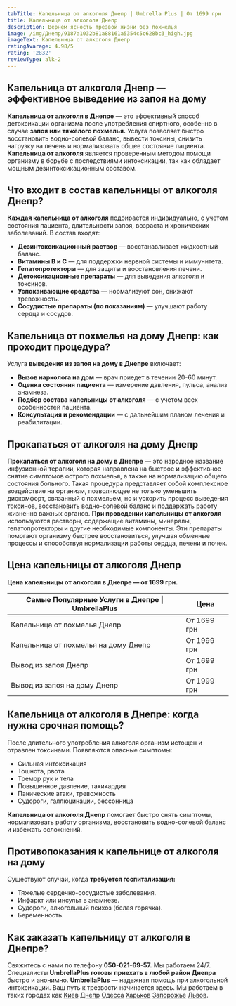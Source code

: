 ```yaml
---
tabTitle: Капельница от алкоголя Днепр | Umbrella Plus | От 1699 грн
title: Капельница от алкоголя Днепр
description: Вернем ясность трезвой жизни без похмелья
image: /img/Днепр/9187a1032b81a88161a5354c5c628bc3_high.jpg
imageText: Капельница от алкоголя Днепр
ratingAvarage: 4.98/5
rating: '2832'
reviewType: alk-2
---
```


## Капельница от алкоголя Днепр — эффективное выведение из запоя на дому

**Капельница от алкоголя в Днепре** — это эффективный способ детоксикации организма после употребления спиртного, особенно в случае **запоя или тяжёлого похмелья.** Услуга позволяет быстро восстановить водно-солевой баланс, вывести токсины, снизить нагрузку на печень и нормализовать общее состояние пациента. **Капельница от алкоголя** является проверенным методом помощи организму в борьбе с последствиями интоксикации, так как обладает мощным дезинтоксикационным составом.

## Что входит в состав капельницы от алкоголя Днепр?

**Каждая капельница от алкоголя** подбирается индивидуально, с учетом состояния пациента, длительности запоя, возраста и хронических заболеваний. В состав входят:

* **Дезинтоксикационный раствор** — восстанавливает жидкостный баланс.
* **Витамины B и C** — для поддержки нервной системы и иммунитета.
* **Гепатопротекторы** — для защиты и восстановления печени.
* **Детоксикационные препараты** — для выведения алкоголя и токсинов.
* **Успокаивающие средства** — нормализуют сон, снижают тревожность.
* **Сосудистые препараты (по показаниям)** — улучшают работу сердца и сосудов.

## Капельница от похмелья на дому Днепр: как проходит процедура?

Услуга **выведения из запоя на дому в Днепре** включает:

* **Вызов нарколога на дом** — врач приедет в течении 20-60 минут.
* **Оценка состояния пациента** — измерение давления, пульса, анализ анамнеза.
* **Подбор состава капельницы от алкоголя** — с учетом всех особенностей пациента.
* **Консультация и рекомендации** — с дальнейшим планом лечения и реабилитации.

## Прокапаться от алкоголя на дому Днепр

**Прокапаться от алкоголя на дому в Днепре** — это народное название инфузионной терапии, которая направлена на быстрое и эффективное снятие симптомов острого похмелья, а также на нормализацию общего состояния больного. Такая процедура представляет собой комплексное воздействие на организм, позволяющее не только уменьшить дискомфорт, связанный с похмельем, но и ускорить процесс выведения токсинов, восстановить водно-солевой баланс и поддержать работу жизненно важных органов. **При проведении капельницы от алкоголя** используются растворы, содержащие витамины, минералы, гепатопротекторы и другие необходимые компоненты. Эти препараты помогают организму быстрее восстановиться, улучшая обменные процессы и способствуя нормализации работы сердца, печени и почек.

## Цена капельницы от алкоголя Днепр

**Цена капельницы от алкоголя в Днепре — от 1699 грн.**

| Самые Популярные Услуги в Днепре \| UmbrellaPlus | Цена        |
| ------------------------------------------------ | ----------- |
| Капельница от похмелья Днепр                     | От 1699 грн |
| Капельница от похмелья на дому Днепр             | От 1999 грн |
| Вывод из запоя Днепр                             | От 1699 грн |
| Вывод из запоя на дому Днепр                     | От 1999 грн |

## Капельница от алкоголя в Днепре: когда нужна срочная помощь?

После длительного употребления алкоголя организм истощен и отравлен токсинами. Появляются опасные симптомы:

* Сильная интоксикация
* Тошнота, рвота
* Тремор рук и тела
* Повышенное давление, тахикардия
* Панические атаки, тревожность
* Судороги, галлюцинации, бессонница

**Капельница от алкоголя Днепр** помогает быстро снять симптомы, нормализовать работу организма, восстановить водно-солевой баланс и избежать осложнений.

## Противопоказания к капельнице от алкоголя на дому

Существуют случаи, когда **требуется госпитализация:**

* Тяжелые сердечно-сосудистые заболевания.
* Инфаркт или инсульт в анамнезе.
* Судороги, алкогольный психоз (белая горячка).
* Беременность.

## Как заказать капельницу от алкоголя в Днепре?

Свяжитесь с нами по телефону **050-021-69-57.** Мы работаем 24/7.
Специалисты **UmbrellaPlus готовы приехать в любой район Днепра** быстро и анонимно.
**UmbrellaPlus** — надежная помощь при алкогольной интоксикации. Ваш путь к трезвости начинается здесь.
Мы работаем в таких городах как [Киев](https://umbrella-plus.com.ua/kiev/) [Днепр](https://umbrella-plus.com.ua/dnepr/) [Одесса](https://umbrella-plus.com.ua/lechenie-alc/) [Харьков](https://umbrella-plus.com.ua/kharkiv/) [Запорожье](https://umbrella-plus.com.ua/zaporozie/) [Львов](https://umbrella-plus.com.ua/lviv/).
